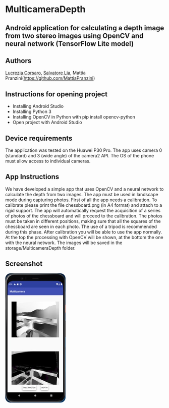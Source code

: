 # MulticameraDepth
## Android application for calculating a depth image from two stereo images using OpenCV and neural network (TensorFlow Lite model)

## Authors
[Lucrezia Corsaro](https://github.com/LucreziaCorsaro), [Salvatore Lia](https://github.com/SalvatoreLia), Mattia Pranzini(https://github.com/MattiaPranzini)

## Instructions for opening project
- Installing Android Studio
- Installing Python 3
- Installing OpenCV in Python with pip install opencv-python
- Open project with Android Studio

## Device requirements
The application was tested on the Huawei P30 Pro. The app uses camera 0 (standard) and 3 (wide angle) of the camera2 API.
The OS of the phone must allow access to individual cameras.


## App Instructions
We have developed a simple app that uses OpenCV and a neural network to calculate the depth from two images. The app must be used in landscape mode during capturing photos. First of all the app needs a calibration. To calibrate please print the file chessboard.png (in A4 format) and attach to a rigid support. The app will automatically request the acquisition of a series of photos of the chessboard and will proceed to the calibration.
The photos must be taken in different positions, making sure that all the squares of the chessboard are seen in each photo. The use of a tripod is recommended during this phase.
After calibration you will be able to use the app normally. At the top the processing with OpenCV will be shown, at the bottom the one with the neural network.
The images will be saved in the storage/MulticameraDepth folder.

## Screenshot
![](screenDepth.jpg)